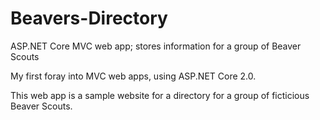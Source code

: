 # Beavers-Directory
ASP.NET Core MVC web app; stores information for a group of Beaver Scouts

My first foray into MVC web apps, using ASP.NET Core 2.0.

This web app is a sample website for a directory for a group of ficticious Beaver Scouts.
